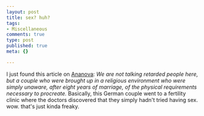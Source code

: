 ```yaml
--- 
layout: post
title: sex? huh?
tags: 
- Miscellaneous
comments: true
type: post
published: true
meta: {}

---
```

I just found this article on <a href="http://www.ananova.com/news/story/sm_957945.html">Ananova</a>: <em>We are not talking retarded people here, but a couple who were brought up in a religious environment who were simply unaware, after eight years of marriage, of the physical requirements necessary to procreate.</em> Basically, this German couple went to a fertility clinic where the doctors discovered that they simply hadn't tried having sex. wow. that's just kinda freaky.
